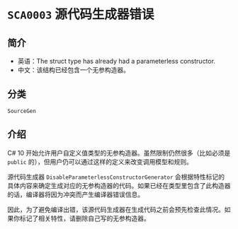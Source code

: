 # `SCA0003` 源代码生成器错误

## 简介

* 英语：The struct type has already had a parameterless constructor.
* 中文：该结构已经包含一个无参构造器。

## 分类

`SourceGen`

## 介绍

C# 10 开始允许用户自定义值类型的无参构造器。虽然限制仍然很多（比如必须是 `public` 的），但用户仍可以通过这样的定义来改变调用模型和规则。

源代码生成器 `DisableParameterlessConstructorGenerator` 会根据特性标记的具体内容来确定生成对应的无参构造器的代码。如果已经在类型里包含了此构造器的话，编译器将因为冲突而产生编译器错误信息。

因此，为了避免编译出错，该源代码生成器在生成代码之前会预先检查此情况。如果你标记了相关特性，请删除自己写的无参构造器。
